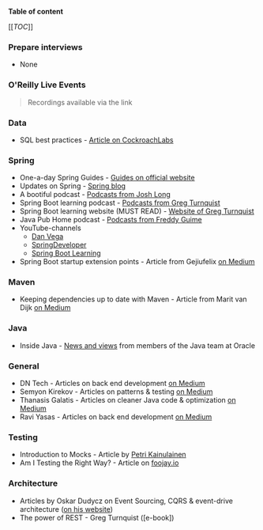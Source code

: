 **Table of content**

[[_TOC_]]

### Prepare interviews

* None

### O'Reilly Live Events
> Recordings available via the link

### Data

* SQL best practices - [Article on CockroachLabs](https://www.cockroachlabs.com/blog/sql-performance-best-practices/?utm_campaign=nl-email&utm_source=mkto&utm_medium=email&utm_term=october-monthly&utm_content=newsletter-2022-10&mkt_tok=MzUwLVFJTi04MjcAAAGHQhVKAMplRk3hHwo1GTDfOw3mlvRF9I08x0Gd5DmZ-FaJTh_kvKPgviM53lGX7G0e5MTBIq281pIstvjZLwYxwk1GuJykIMMz7oz2TmkD1x036rQcOnI)

### Spring

* One-a-day Spring Guides - [Guides on official website](https://spring.io/guides)
* Updates on Spring - [Spring blog](https://spring.io/blog)
* A bootiful podcast - [Podcasts from Josh Long](https://bootifulpodcast.podbean.com/)
* Spring Boot learning podcast - [Podcasts from Greg Turnquist](https://anchor.fm/springbootlearning)
* Spring Boot learning website (MUST READ) - [Website of Greg Turnquist](https://springbootlearning.com/)
* Java Pub Home podcast - [Podcasts from Freddy Guime](https://www.javapubhouse.com/)
* YouTube-channels
  * [Dan Vega](https://www.youtube.com/c/danvega)
  * [SpringDeveloper](https://www.youtube.com/user/SpringSourceDev/videos)
  * [Spring Boot Learning](https://www.youtube.com/c/SpringBootLearning/featured)
* Spring Boot startup extension points - Article from Gejiufelix [on Medium](https://medium.com/javarevisited/it-is-said-that-99-of-programmers-cannot-master-these-5-spring-boot-startup-extension-points-dbf4fcc301b2)

### Maven

* Keeping dependencies up to date with Maven - Article from Marit van Dijk [on Medium](https://medium.com/@mlvandijk/keeping-dependencies-up-to-date-with-maven-be8f7fb6441e)

### Java

* Inside Java - [News and views](https://inside.java/) from members of the Java team at Oracle

### General

* DN Tech - Articles on back end development [on Medium](https://medium.com/@wdn0612)
* Semyon Kirekov - Articles on patterns & testing [on Medium](https://medium.com/@kirekov)
* Thanasis Galatis - Articles on cleaner Java code & optimization [on Medium](https://medium.com/@gthanos)
* Ravi Yasas - Articles on back end development [on Medium](https://medium.com/@raviyasas)

### Testing

* Introduction to Mocks - Article by [Petri Kainulainen](https://www.petrikainulainen.net/programming/testing/introduction-to-mocks/)
* Am I Testing the Right Way? - Article on [foojay.io](https://foojay.io/today/am-i-testing-the-right-way/)

### Architecture

* Articles by Oskar Dudycz on Event Sourcing, CQRS & event-drive architecture ([on his website](https://event-driven.io/en/))
* The power of REST - Greg Turnquist ([e-book])
